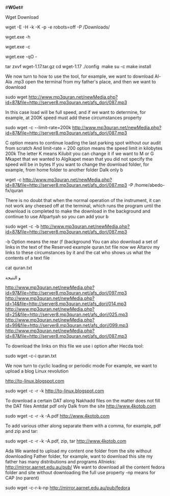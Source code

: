 
#**WGet**#

Wget Download 

wget -E -H -k -K -p -e robots=off -P /Downloads/

wget.exe -h

wget.exe -c

wget.exe -qO - 

tar zxvf wget-1.17.tar.gz
cd wget-1.17
./config
 make
su -c make install

We now turn to how to use the tool, for example, we want to download Al-Ala .mp3 open the terminal from my father's place, and then we want to download

sudo wget http://www.mp3quran.net/newMedia.php?id=87&file=http://server8.mp3quran.net/afs_dori/087.mp3

In this case load will be full speed, and if we want to determine, for example, at 200K speed must add these circumstances property

sudo wget -c --limit-rate=200k http://www.mp3quran.net/newMedia.php?id=87&file=http://server8.mp3quran.net/afs_dori/087.mp3

C option means to continue loading the last parking spot without our audit from scratch
And limit-rate = 200 option means the speed limit in kilobytes 200k
The letter K means Kilubit you can change it if we want to M or G Mkapet that we wanted to Algikapet mean that you did not specify the speed will be in bytes
If you want to change the download folder, for example, from home folder to another folder Dalk only b

wget -c http://www.mp3quran.net/newMedia.php?id=87&file=http://server8.mp3quran.net/afs_dori/087.mp3 -P /home/abedo-fx/quran

There is no doubt that when the normal operation of the instrument, it can not work any cheesed off at the terminal, which runs the program until the download is completed to make the download in the background and continue to use Allpartyah so you can add your b

sudo wget -c -b http://www.mp3quran.net/newMedia.php?id=87&file=http://server8.mp3quran.net/afs_dori/087.mp3

-b Option means the rear (f (background
You can also download a set of links in the text of the Reserved example quran.txt file now we Altarov my links to these circumstances by it and the cat who shows us what the contents of a text file

cat quran.txt

و النتيجة

http://www.mp3quran.net/newMedia.php?id=97&file=http://server8.mp3quran.net/afs_dori/097.mp3
http://www.mp3quran.net/newMedia.php?id=14&file=http://server8.mp3quran.net/afs_dori/014.mp3
http://www.mp3quran.net/newMedia.php?id=25&file=http://server8.mp3quran.net/afs_dori/025.mp3
http://www.mp3quran.net/newMedia.php?id=99&file=http://server8.mp3quran.net/afs_dori/099.mp3
http://www.mp3quran.net/newMedia.php?id=87&file=http://server8.mp3quran.net/afs_dori/087.mp3

To download the links on this file we use i option after Hecda tool:

sudo wget -c-i quran.txt

We now turn to cyclic loading or periodic mode For example, we want to upload a blog Linux revolution

http://to-linux.blogspot.com

sudo wget -c -r -k http://to-linux.blogspot.com

To download a certain DAT along Nakhadd files on the matter does not fill the DAT files Amtdat pdf only Dalk from the site http://www.4kotob.com

sudo wget -c -r -k -A.pdf http://www.4kotob.com

To add various other along separate them with a comma, for example, pdf and zip and tar:

sudo wget -c -r -k -A.pdf, zip, tar http://www.4kotob.com

Ada We wanted to upload my content one folder from the site without downloading Father folder, for example, want to download this site my father has many distributions and programs Allnieks: http://mirror.aarnet.edu.au/pub/
We want to download all the content fedora folder and site without downloading the full use property -np means for CAP (no parent)

sudo wget -c-r-k-np http://mirror.aarnet.edu.au/pub/fedora
